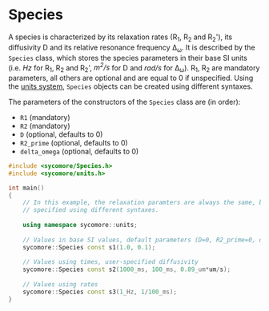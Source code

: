 # Species

A species is characterized by its relaxation rates (R<sub>1</sub>, R<sub>2</sub> and R<sub>2</sub>'), its diffusivity D and its relative resonance frequency Δ<sub>ω</sub>. It is described by the `Species` class, which stores the species parameters in their base SI units (i.e. _Hz_ for R<sub>1</sub>, R<sub>2</sub> and R<sub>2</sub>', _m<sup>2</sup>/s_ for D and _rad/s_ for Δ<sub>ω</sub>). R<sub>1</sub>, R<sub>2</sub> are mandatory parameters, all others are optional and are equal to 0 if unspecified. Using the [units system](units.md), `Species` objects can be created using different syntaxes. 

The parameters of the constructors of the `Species` class are (in order):

- `R1` (mandatory)
- `R2` (mandatory)
- `D` (optional, defaults to 0)
- `R2_prime` (optional, defaults to 0)
- `delta_omega` (optional, defaults to 0)

```cpp
#include <sycomore/Species.h>
#include <sycomore/units.h>

int main()
{
    // In this example, the relaxation paramters are always the same, but 
    // specified using different syntaxes.
    
    using namespace sycomore::units;
    
    // Values in base SI values, default parameters (D=0, R2_prime=0, delta_omega=0)
    sycomore::Species const s1(1.0, 0.1);
    
    // Values using times, user-specified diffusivity
    sycomore::Species const s2(1000_ms, 100_ms, 0.89_um*um/s);
    
    // Values using rates
    sycomore::Species const s3(1_Hz, 1/100_ms);
}
```
